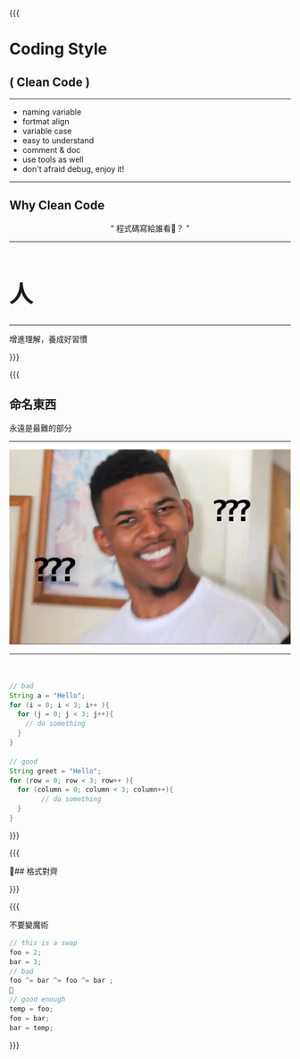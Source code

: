 {{{
  
# Coding Style  

## ( Clean Code )  

---  

- naming variable
- fortmat align
- variable case
- easy to understand
- comment & doc  
- use tools as well  
- don't afraid debug, enjoy it!

---  

## Why Clean Code  

<div style = "text-align: center; margin-top: 1em">
  “
        程式碼寫給誰看？  
           ”  
</div>  

---  

<div style="font-size:1.5em;">
    <h1>人</h1>
</div>  
  
---  

增進理解，養成好習慣  
  
<!-- the vote chart of hardest thing in coding  put last? -->  
  
}}}  
  
{{{  

## 命名東西  
  
永遠是最難的部分  
  
---  
  
![bl](./black-quation.jpg)  
  
<!-- track ball -->  

---  

``` java  


// bad  
String a = "Hello";  
for (i = 0; i < 3; i++ ){  
  for (j = 0; j < 3; j++){  
    // do something  
  }  
}  
  
// good  
String greet = "Hello";  
for (row = 0; row < 3; row++ ){  
  for (column = 0; column < 3; column++){
        // do something  
  }  
}  

```  

}}}  
  
{{{  
  
##  格式對齊  

}}}  
  
{{{  

不要變魔術

```js
// this is a swap
foo = 2;
bar = 3;
// bad
foo ^= bar ^= foo ^= bar ;  

// good enough
temp = foo;
foo = bar;
bar = temp;  

```

}}}  
